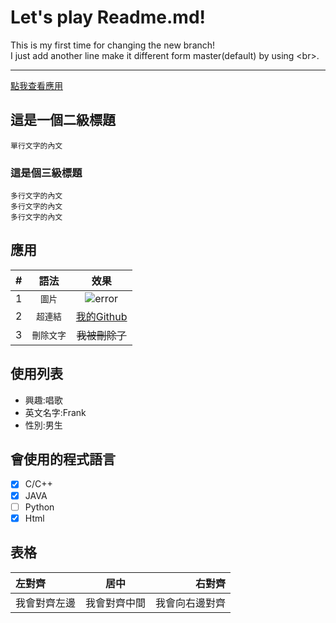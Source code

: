 # Let's play Readme.md!
This is my first time for changing the new branch! <br>
I just add another line make it different form master(default) by using
\<br>.
***
[點我查看應用](#應用)
## 這是一個二級標題
    單行文字的內文
### 這是個三級標題
```
多行文字的內文
多行文字的內文
多行文字的內文
```
## 應用
|#|語法|效果|
|:----:|:----:|:-----:
|1|`圖片`|![error](https://raw.githubusercontent.com/guodongxiaren/ImageCache/master/Logo/foryou.gif "ForYouLogo")
|2|`超連結`|[我的Github](https://github.com/JusticeHacker)  
|3|`刪除文字`|~~我被刪除了~~|

## 使用列表
* 興趣:唱歌
* 英文名字:Frank
* 性別:男生

## 會使用的程式語言
- [x] C/C++
- [x] JAVA
- [ ] Python
- [x] Html

## 表格
| 左對齊| 居中| 右對齊 |
| :------------ |:---------------:| -----:|
| 我會對齊左邊 | 我會對齊中間 | 我會向右邊對齊 |
